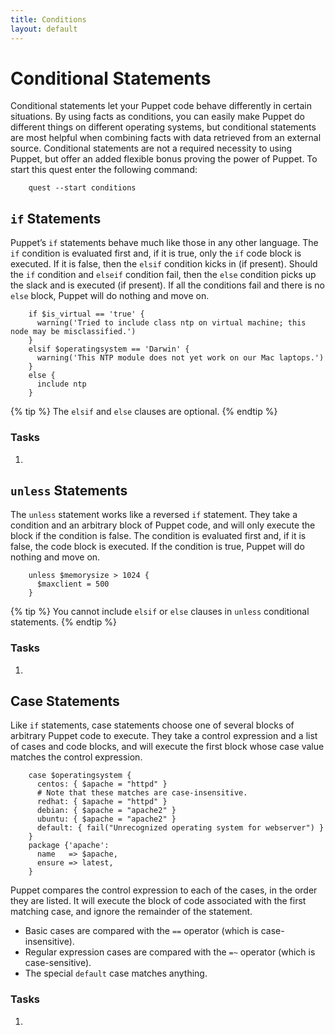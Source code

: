 ```yaml
---
title: Conditions
layout: default
---
```


# Conditional Statements

Conditional statements let your Puppet code behave differently in certain situations. By using facts as conditions, you can easily make Puppet do different things on different operating systems, but conditional statements are most helpful when combining facts with data retrieved from an external source. Conditional statements are not a required necessity to using Puppet, but offer an added flexible bonus proving the power of Puppet. To start this quest enter the following command:

		quest --start conditions

## `if` Statements

Puppet’s `if` statements behave much like those in any other language. The `if` condition is evaluated first and, if it is true, only the `if` code block is executed. If it is false, then the `elsif` condition kicks in (if present). Should the `if` condition and `elseif` condition fail, then the `else` condition picks up the slack and is executed (if present). If all the conditions fail and there is no `else` block, Puppet will do nothing and move on.

		if $is_virtual == 'true' {
		  warning('Tried to include class ntp on virtual machine; this node may be misclassified.')
		}
		elsif $operatingsystem == 'Darwin' {
		  warning('This NTP module does not yet work on our Mac laptops.')
		}
		else {
		  include ntp
		}

{% tip %}
The `elsif` and `else` clauses are optional.
{% endtip %}

### Tasks

1.


## `unless` Statements

The `unless` statement works like a reversed `if` statement. They take a condition and an arbitrary block of Puppet code, and will only execute the block if the condition is false. The condition is evaluated first and, if it is false, the code block is executed. If the condition is true, Puppet will do nothing and move on.

		unless $memorysize > 1024 {
		  $maxclient = 500
		}

{% tip %}
You cannot include `elsif` or `else` clauses in `unless` conditional statements.
{% endtip %}

### Tasks

1.

## Case Statements

Like `if` statements, case statements choose one of several blocks of arbitrary Puppet code to execute. They take a control expression and a list of cases and code blocks, and will execute the first block whose case value matches the control expression.

		case $operatingsystem {
		  centos: { $apache = "httpd" }
		  # Note that these matches are case-insensitive.
		  redhat: { $apache = "httpd" }
		  debian: { $apache = "apache2" }
		  ubuntu: { $apache = "apache2" }
		  default: { fail("Unrecognized operating system for webserver") }
		}
		package {'apache':
		  name   => $apache,
		  ensure => latest,
		}

Puppet compares the control expression to each of the cases, in the order they are listed. It will execute the block of code associated with the first matching case, and ignore the remainder of the statement.

- Basic cases are compared with the `==` operator (which is case-insensitive).
- Regular expression cases are compared with the `=~` operator (which is case-sensitive).
- The special `default` case matches anything.

### Tasks

1. 

